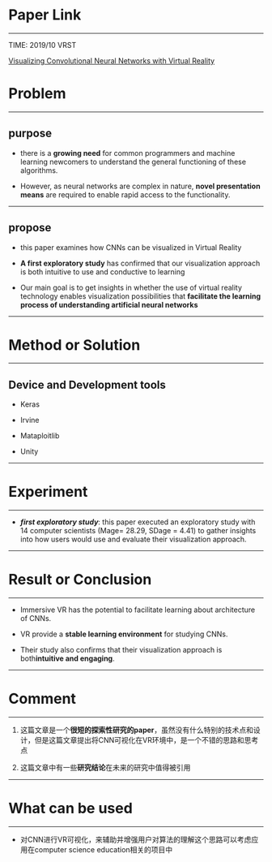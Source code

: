 # Paper Link
---

TIME: 2019/10 VRST

[Visualizing Convolutional Neural Networks with Virtual Reality](https://dl.acm.org/doi/10.1145/3359996.3364817)

# Problem
---

## purpose

- there is a **growing need** for common programmers and machine learning newcomers to understand the general functioning of these algorithms. 
  
- However, as neural networks are complex in nature, **novel presentation means** are required to enable rapid access to the functionality.
---
## propose

-  this paper examines how CNNs can be visualized in Virtual Reality
  
- **A first exploratory study** has confirmed that our visualization approach is both intuitive to use and conductive to learning
  
- Our main goal is to get insights in whether the use of virtual reality technology enables visualization possibilities that **facilitate the learning process of understanding artificial neural networks**
---

# Method or Solution
---

## Device and Development tools

- Keras

- Irvine

- Mataploitlib

- Unity
---

# Experiment
---

- ***first exploratory study***: this paper executed an exploratory study with 14 computer scientists (Mage= 28.29, SDage = 4.41) to gather insights into how users would use and evaluate their visualization approach.
---

# Result or Conclusion
---

- Immersive VR has the potential to facilitate learning about architecture of CNNs.
  
- VR provide a **stable learning environment** for studying CNNs.
  
- Their study also confirms that their visualization approach is both**intuitive and engaging**.
---

# Comment
---

1. 这篇文章是一个**很短的探索性研究的paper**，虽然没有什么特别的技术点和设计，但是这篇文章提出将CNN可视化在VR环境中，是一个不错的思路和思考点
   
2. 这篇文章中有一些**研究结论**在未来的研究中值得被引用
---

# What can be used
---
- 对CNN进行VR可视化，来辅助并增强用户对算法的理解这个思路可以考虑应用在computer science education相关的项目中